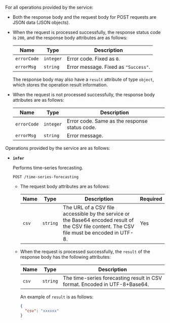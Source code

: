 For all operations provided by the service:

- Both the response body and the request body for POST requests are JSON data (JSON objects).
- When the request is processed successfully, the response status code is `200`, and the response body attributes are as follows:

    | Name | Type | Description |
    |------|------|-------------|
    |`errorCode`|`integer`|Error code. Fixed as `0`.|
    |`errorMsg`|`string`|Error message. Fixed as `"Success"`.|

    The response body may also have a `result` attribute of type `object`, which stores the operation result information.

- When the request is not processed successfully, the response body attributes are as follows:

    | Name | Type | Description |
    |------|------|-------------|
    |`errorCode`|`integer`|Error code. Same as the response status code.|
    |`errorMsg`|`string`|Error message.|

Operations provided by the service are as follows:

- **`infer`**

    Performs time-series forecasting.

    `POST /time-series-forecasting`

    - The request body attributes are as follows:

        | Name | Type | Description | Required |
        |------|------|-------------|----------|
        |`csv`|`string`|The URL of a CSV file accessible by the service or the Base64 encoded result of the CSV file content. The CSV file must be encoded in UTF-8.|Yes|

    - When the request is processed successfully, the `result` of the response body has the following attributes:

        | Name | Type | Description |
        |------|------|-------------|
        |`csv`|`string`|The time-series forecasting result in CSV format. Encoded in UTF-8+Base64.|

        An example of `result` is as follows:

        ```json
        {
          "csv": "xxxxxx"
        }
        ```
